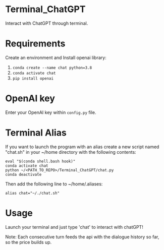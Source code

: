 # Terminal_ChatGPT
Interact with ChatGPT through terminal.

# Requirements
Create an environment and Install openai library:

1. `conda create --name chat python=3.8`
2. `conda activate chat`
3. `pip install openai`

# OpenAI key

Enter your OpenAI key within `config.py` file.

# Terminal Alias

If you want to launch the program with an alias create a new script named "chat.sh" in your ~/home directory with the following contents:

```
eval "$(conda shell.bash hook)"
conda activate chat
python ~/<PATH_TO_REPO>/Terminal_ChatGPT/chat.py
conda deactivate
```

Then add the following line to ~/home/.aliases:

`alias chat="~/./chat.sh"`

# Usage
Launch your terminal and just type 'chat' to interact with chatGPT!

Note: Each consecutive turn feeds the api with the dialogue history so far, so the price builds up.

